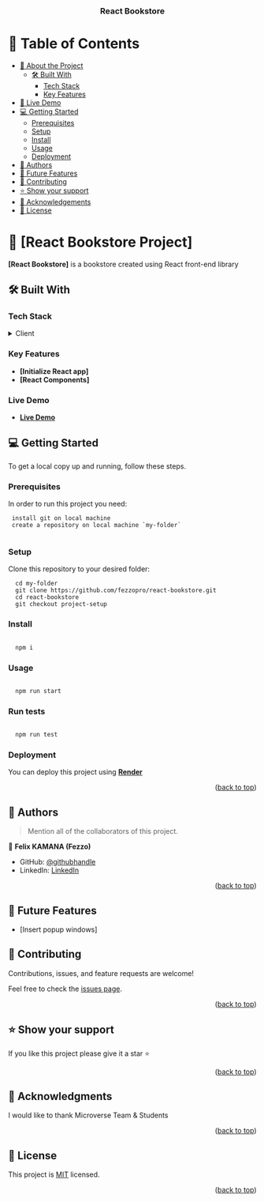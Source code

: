 <a name="readme-top"></a>

<div align="center">

  <h3><b>React Bookstore</b></h3>

</div>

<!-- TABLE OF CONTENTS -->

# 📗 Table of Contents

- [📖 About the Project](#about-project)
  - [🛠 Built With](#built-with)
    - [Tech Stack](#tech-stack)
    - [Key Features](#key-features)
- [🚀 Live Demo](#live-demo)
- [💻 Getting Started](#getting-started)
  - [Prerequisites](#prerequisites)
  - [Setup](#setup)
  - [Install](#install)
  - [Usage](#usage)
  - [Deployment](#triangular_flag_on_post-deployment)
- [👥 Authors](#authors)
- [🔭 Future Features](#future-features)
- [🤝 Contributing](#contributing)
- [⭐️ Show your support](#support)
- [🙏 Acknowledgements](#acknowledgements)
- [📝 License](#license)

<!-- PROJECT DESCRIPTION -->

# 📖 [React Bookstore Project] <a name="about-project"></a>


**[React Bookstore]** is a bookstore created using React front-end library

## 🛠 Built With <a name="built-with"></a>

### Tech Stack <a name="tech-stack"></a>


<details>
  <summary>Client</summary>
  <ul>
    <li><a href="#">React</a></li>
    <li><a href="#">HTML</a></li>
    <li><a href="#">CSS</a></li>
    <li><a href="#">JavaScript</a></li>
  </ul>
</details>

### Key Features <a name="key-features"></a>

- **[Initialize React app]** 
- **[React Components]**



### Live Demo <a name="live-demo"></a>

- **[Live Demo](https://bookstore-stage.onrender.com/)**


## 💻 Getting Started <a name="getting-started"></a>


To get a local copy up and running, follow these steps.

### Prerequisites <a name="prerequisites"></a>

In order to run this project you need: 


```
 install git on local machine
 create a repository on local machine `my-folder`
 
```

### Setup <a name="setup"></a>

Clone this repository to your desired folder:

```
  cd my-folder
  git clone https://github.com/fezzopro/react-bookstore.git
  cd react-bookstore
  git checkout project-setup

```

### Install <a name="install"></a>

```sh

  npm i

```


### Usage <a name="usage"></a>

```sh

  npm run start

```

### Run tests <a name="test"></a>

```sh

  npm run test

```

### Deployment <a name="triangular_flag_on_post-deployment"></a>

You can deploy this project using **[Render](https://render.com/)**


<p align="right">(<a href="#readme-top">back to top</a>)</p>

<!-- AUTHORS -->

## 👥 Authors <a name="authors"></a>

> Mention all of the collaborators of this project.

👤 **Felix KAMANA (Fezzo)**

- GitHub: [@githubhandle](https://github.com/fezzopro)
- LinkedIn: [LinkedIn](https://www.linkedin.com/in/kamana-felix-9b6731105/)


<p align="right">(<a href="#readme-top">back to top</a>)</p>

## 🔭 Future Features <a name="future-features"></a>

- [Insert popup windows] 

<!-- CONTRIBUTING -->

## 🤝 Contributing <a name="contributing"></a>

Contributions, issues, and feature requests are welcome!

Feel free to check the [issues page](https://github.com/fezzopro/react-bookstore/issues).

<p align="right">(<a href="#readme-top">back to top</a>)</p>

<!-- SUPPORT -->

## ⭐️ Show your support <a name="support"></a>


If you like this project please give it a star ⭐️

<p align="right">(<a href="#readme-top">back to top</a>)</p>

<!-- ACKNOWLEDGEMENTS -->

## 🙏 Acknowledgments <a name="acknowledgements"></a>


I would like to thank Microverse Team & Students

<p align="right">(<a href="#readme-top">back to top</a>)</p>

<!-- LICENSE -->

## 📝 License <a name="license"></a>

This project is [MIT](./LICENSE) licensed.

<p align="right">(<a href="#readme-top">back to top</a>)</p>
